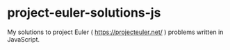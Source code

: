# project-euler-solutions-js
My solutions to project Euler ( https://projecteuler.net/ ) problems written in JavaScript.
